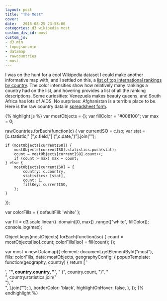 ```yaml
---
layout: post
title: "The Most"
cover:
date:   2015-08-25 23:58:00
categories: d3 wikipedia most
custom_div_id: most
custom_js:
- d3.min
- topojson.min
- datamap
- rawcountries
- most
---
```

I was on the hunt for a cool Wikipedia dataset I could make another informative map with, and I settled on this, a [list of top international rankings by country](https://en.wikipedia.org/wiki/List_of_top_international_rankings_by_country). The color intensities show how relatively many rankings a country had on the list, and hovering provides a list of all the ranking descriptions. Some curiosities: Venezuela makes beauty queens, and South Africa has lots of AIDS. No surprises: Afghanistan is a terrible place to be. Here is the raw country data in [spreadsheet form](https://docs.google.com/spreadsheets/d/1SkP4xA0-qRK3YQQfkVg5kaMsZtRyhjL9qtOsMTo7SJ4/edit?usp=sharing).

{% highlight js %}
var mostObjects = {};
var fillColor = "#008100";
var max = 0;

rawCountries.forEach(function(c) {
    var currentISO = c.iso;
    var stat = [c.statistic," [",c.field,"] (",c.date,")"].join("");

    if (mostObjects[currentISO]) {
        mostObjects[currentISO].statistics.push(stat);
        count = mostObjects[currentISO].count++;
        if (count > max) max = count;
    } else {
        mostObjects[currentISO] = {
            country: c.country,
            statistics: [stat],
            count: 1,
            fillKey: currentISO,
        };
    }
});

var colorFills = {
    defaultFill: 'white'
};

var fill = d3.scale.linear()
.domain([0, max])
.range(["white", fillColor]);
console.log(max);

Object.keys(mostObjects).forEach(function(iso) {
    count = mostObjects[iso].count;
    colorFills[iso] = fill(count);
});

var most = new Datamap({
    element: document.getElementById("most"),
    fills: colorFills,
    data: mostObjects,
    geographyConfig: {
        popupTemplate: function(geography, country) {
            return [
                '<div class="hoverinfo">',
                "<strong>",
                country.country,
                "</strong>",
                " (",
                country.count,
                ")",
                "</br>",
                country.statistics.join("</br>"),
                "</br>",
            ].join("");
        },
        borderColor: 'black',
        highlightOnHover: false,
    },
});
{% endhighlight %}

